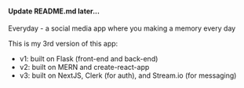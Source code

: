 #### Update README.md later...

Everyday - a social media app where you making a memory every day

This is my 3rd version of this app:

- v1: built on Flask (front-end and back-end)
- v2: built on MERN and create-react-app
- v3: built on NextJS, Clerk (for auth), and Stream.io (for messaging)
